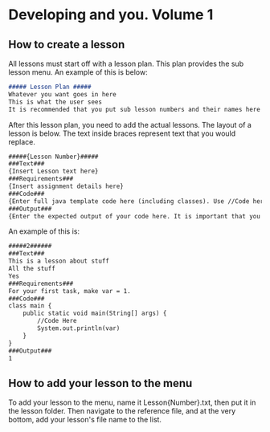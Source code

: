# Developing and you. Volume 1
## How to create a lesson
All lessons must start off with a lesson plan. This plan provides the sub lesson menu.
An example of this is below:
```md
##### Lesson Plan #####
Whatever you want goes in here
This is what the user sees
It is recommended that you put sub lesson numbers and their names here
```
After this lesson plan, you need to add the actual lessons. The layout of a lesson is below. The text inside braces represent text that you would replace.
```md
#####{Lesson Number}#####
###Text###
{Insert Lesson text here}
###Requirements###
{Insert assignment details here}
###Code###
{Enter full java template code here (including classes). Use //Code here to specify where user code will be placed}
###Output###
{Enter the expected output of your code here. It is important that you press enter at the end of this section}
```

An example of this is:
```md
#####2######
###Text###
This is a lesson about stuff
All the stuff
Yes
###Requirements###
For your first task, make var = 1.
###Code###
class main {
    public static void main(String[] args) {
        //Code Here
        System.out.println(var)
    }
}
###Output###
1
```

## How to add your lesson to the menu
To add your lesson to the menu, name it Lesson{Number}.txt, then put it in the lesson folder.
Then navigate to the reference file, and at the very bottom, add your lesson's file name to the list.